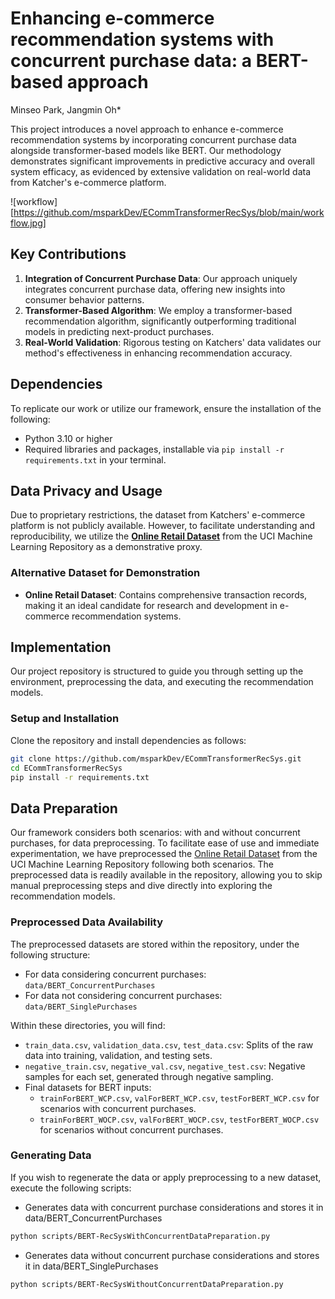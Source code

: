 # Enhancing e-commerce recommendation systems with concurrent purchase data: a BERT-based approach
Minseo Park, Jangmin Oh*

This project introduces a novel approach to enhance e-commerce recommendation systems by incorporating concurrent purchase data alongside transformer-based models like BERT. Our methodology demonstrates significant improvements in predictive accuracy and overall system efficacy, as evidenced by extensive validation on real-world data from Katcher's e-commerce platform.

![workflow][https://github.com/msparkDev/ECommTransformerRecSys/blob/main/workflow.jpg]

## Key Contributions
1. **Integration of Concurrent Purchase Data**: Our approach uniquely integrates concurrent purchase data, offering new insights into consumer behavior patterns.
2. **Transformer-Based Algorithm**: We employ a transformer-based recommendation algorithm, significantly outperforming traditional models in predicting next-product purchases.
3. **Real-World Validation**: Rigorous testing on Katchers' data validates our method's effectiveness in enhancing recommendation accuracy.

## Dependencies
To replicate our work or utilize our framework, ensure the installation of the following:
- Python 3.10 or higher
- Required libraries and packages, installable via `pip install -r requirements.txt` in your terminal.

## Data Privacy and Usage
Due to proprietary restrictions, the dataset from Katchers' e-commerce platform is not publicly available. However, to facilitate understanding and reproducibility, we utilize the [**Online Retail Dataset**](https://archive.ics.uci.edu/ml/datasets/Online+Retail) from the UCI Machine Learning Repository as a demonstrative proxy.

### Alternative Dataset for Demonstration
- **Online Retail Dataset**: Contains comprehensive transaction records, making it an ideal candidate for research and development in e-commerce recommendation systems.

## Implementation
Our project repository is structured to guide you through setting up the environment, preprocessing the data, and executing the recommendation models.

### Setup and Installation
Clone the repository and install dependencies as follows:
```bash
git clone https://github.com/msparkDev/ECommTransformerRecSys.git
cd ECommTransformerRecSys
pip install -r requirements.txt
```

## Data Preparation
Our framework considers both scenarios: with and without concurrent purchases, for data preprocessing. To facilitate ease of use and immediate experimentation, we have preprocessed the [Online Retail Dataset](https://archive.ics.uci.edu/ml/datasets/Online+Retail) from the UCI Machine Learning Repository following both scenarios. The preprocessed data is readily available in the repository, allowing you to skip manual preprocessing steps and dive directly into exploring the recommendation models.

### Preprocessed Data Availability
The preprocessed datasets are stored within the repository, under the following structure:
- For data considering concurrent purchases: `data/BERT_ConcurrentPurchases`
- For data not considering concurrent purchases: `data/BERT_SinglePurchases`

Within these directories, you will find:
- `train_data.csv`, `validation_data.csv`, `test_data.csv`: Splits of the raw data into training, validation, and testing sets.
- `negative_train.csv`, `negative_val.csv`, `negative_test.csv`: Negative samples for each set, generated through negative sampling.
- Final datasets for BERT inputs:
  - `trainForBERT_WCP.csv`, `valForBERT_WCP.csv`, `testForBERT_WCP.csv` for scenarios with concurrent purchases.
  - `trainForBERT_WOCP.csv`, `valForBERT_WOCP.csv`, `testForBERT_WOCP.csv` for scenarios without concurrent purchases.

### Generating Data
If you wish to regenerate the data or apply preprocessing to a new dataset, execute the following scripts:

- Generates data with concurrent purchase considerations and stores it in data/BERT_ConcurrentPurchases
```bash
python scripts/BERT-RecSysWithConcurrentDataPreparation.py
```

- Generates data without concurrent purchase considerations and stores it in data/BERT_SinglePurchases
```bash
python scripts/BERT-RecSysWithoutConcurrentDataPreparation.py
```


